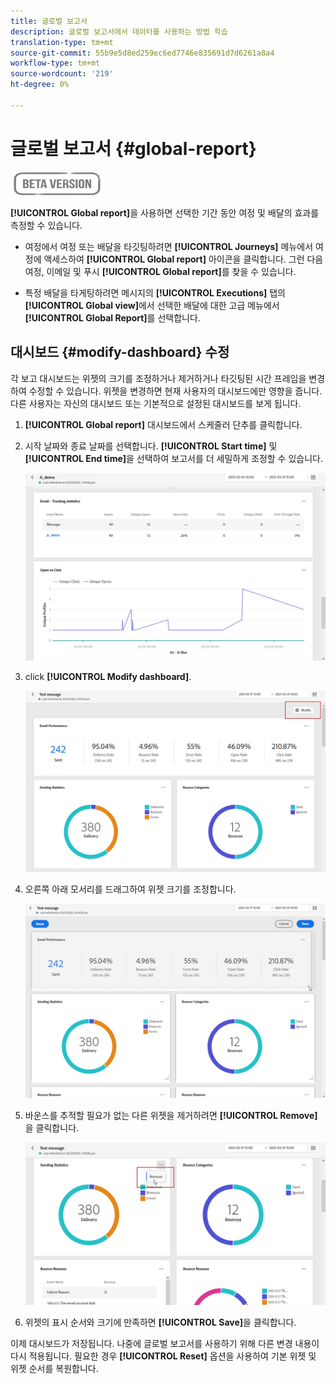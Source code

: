 ```yaml
---
title: 글로벌 보고서
description: 글로벌 보고서에서 데이터를 사용하는 방법 학습
translation-type: tm+mt
source-git-commit: 55b9e5d8ed259ec6ed7746e835691d7d6261a8a4
workflow-type: tm+mt
source-wordcount: '219'
ht-degree: 0%

---
```


# 글로벌 보고서 {#global-report}

![](../assets/do-not-localize/badge.png)

**[!UICONTROL Global report]**&#x200B;을 사용하면 선택한 기간 동안 여정 및 배달의 효과를 측정할 수 있습니다.

* 여정에서 여정 또는 배달을 타깃팅하려면 **[!UICONTROL Journeys]** 메뉴에서 여정에 액세스하여 **[!UICONTROL Global report]** 아이콘을 클릭합니다. 그런 다음 여정, 이메일 및 푸시 **[!UICONTROL Global report]**&#x200B;를 찾을 수 있습니다.

* 특정 배달을 타게팅하려면 메시지의 **[!UICONTROL Executions]** 탭의 **[!UICONTROL Global view]**&#x200B;에서 선택한 배달에 대한 고급 메뉴에서 **[!UICONTROL Global Report]**&#x200B;를 선택합니다.

## 대시보드 {#modify-dashboard} 수정

각 보고 대시보드는 위젯의 크기를 조정하거나 제거하거나 타깃팅된 시간 프레임을 변경하여 수정할 수 있습니다. 위젯을 변경하면 현재 사용자의 대시보드에만 영향을 줍니다. 다른 사용자는 자신의 대시보드 또는 기본적으로 설정된 대시보드를 보게 됩니다.

1. **[!UICONTROL Global report]** 대시보드에서 스케줄러 단추를 클릭합니다.

1. 시작 날짜와 종료 날짜를 선택합니다. **[!UICONTROL Start time]** 및 **[!UICONTROL End time]**&#x200B;을 선택하여 보고서를 더 세밀하게 조정할 수 있습니다.

   ![](../assets/global_report_6.png)

1. click **[!UICONTROL Modify dashboard]**.

   ![](../assets/global_report_8.png)

1. 오른쪽 아래 모서리를 드래그하여 위젯 크기를 조정합니다.

   ![](../assets/global_report_9.png)

1. 바운스를 추적할 필요가 없는 다른 위젯을 제거하려면 **[!UICONTROL Remove]**&#x200B;을 클릭합니다.

   ![](../assets/global_report_10.png)

1. 위젯의 표시 순서와 크기에 만족하면 **[!UICONTROL Save]**&#x200B;을 클릭합니다.

이제 대시보드가 저장됩니다. 나중에 글로벌 보고서를 사용하기 위해 다른 변경 내용이 다시 적용됩니다. 필요한 경우 **[!UICONTROL Reset]** 옵션을 사용하여 기본 위젯 및 위젯 순서를 복원합니다.
